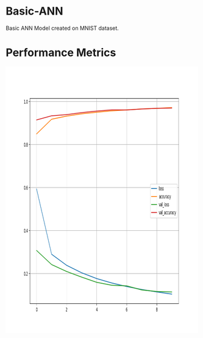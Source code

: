 # Basic-ANN
Basic ANN Model created on MNIST dataset.

# Performance Metrics
<img src="plots\performance.png" width="1000" height="700">
